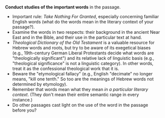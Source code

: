 **Conduct studies of the important words** in the passage.

* Important rule: *Take Nothing For Granted*, especially concerning familiar English words (what do the words mean in the literary context of your passage?).
* Examine the words in two respects: their background in the ancient Near East and in the Bible, and their use in the particular text at hand. 
* *Theological Dictionary of the Old Testament* is a valuable resource for Hebrew words and roots, but try to be aware of its exegetical biases (e.g., 19th-century German Liberal Protestants decide what words are "theologically significant") and its relative lack of linguistic basis (e.g., "theological significance" is not a linguistic category). In other words, treat it as the confessional theological work that it is.
* Beware the "etymological fallacy" (e.g., English "decimate" no longer means, "kill one tenth." So too are the meanings of Hebrew words not determined by etymology).
* Remember that words mean what they mean *in a particular literary context*. (They don't mean their entire semantic range in every instance.)
* Do other passages cast light on the use of the word in the passage before you?
